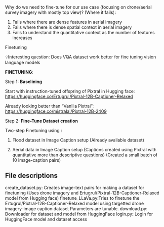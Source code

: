 Why do we need to fine-tune for our use case (focusing on drone/aerial survey imagery with mostly top view)? (Where it fails):

1. Fails where there are dense features in aerial imagery
2. Fails where there is dense spatial context in aerial imagery
3. Fails to understand the quantitative context as the number of features increases

Finetuning

💡Interesting question: Does VQA dataset work better for fine tuning vision language models

**FINETUNING**:

Step 1: **Baselining**

Start with instruction-tuned offspring of Pixtral in Hugging face: https://huggingface.co/Ertugrul/Pixtral-12B-Captioner-Relaxed

Already looking better than “Vanilla Pixtral”: https://huggingface.co/mistralai/Pixtral-12B-2409

Step 2: **Fine-Tune Dataset creation**

Two-step Finetuning using :

1. Flood dataset in Image Caption setup (Already available dataset)

2. Aerial data in Image Caption setup (Captions created using Pixtral with quantitative more than descriptive questions) (Created a small batch of 10 image-caption pairs)

## File descriptions

create_dataset.py: Creates image-text pairs for making a dataset for finetuning (Uses drone imagery and Ertugrul/Pixtral-12B-Captioner-Relaxed model from Hugging face)
finetune_LLaVa.py:Tries to finetune the Ertugrul/Pixtral-12B-Captioner-Relaxed model using targetted drone imagery-image caption dataset
Parameters are tunable.
download.py: Downloader for dataset and model from HuggingFace
login.py: Login for HuggingFace model and dataset access
